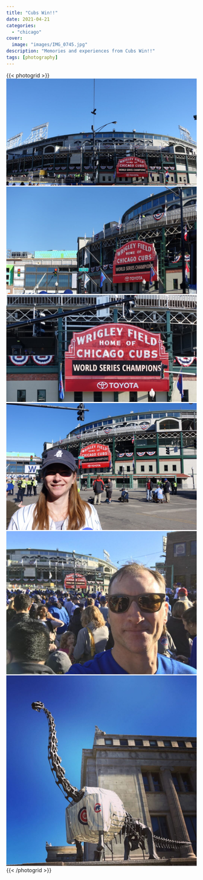 ```yaml
---
title: "Cubs Win!!"
date: 2021-04-21
categories:
  - "chicago"
cover:
  image: "images/IMG_0745.jpg"
description: "Memories and experiences from Cubs Win!!"
tags: [photography]
---
```


{{< photogrid >}}
![](images/DSC02621-1024x576.jpg)
![](images/5862E787-3986-47C6-87DF-68078AA3FDCB-1024x576.jpg)
![](images/DSC02623-1024x576.jpg)
![](images/C41DFFE4-EBBF-4308-A973-543527B5CC11-1024x682.jpg)
![](images/7D8254BA-49CE-4AA7-A92B-63BFF2D4B80D-1024x770.jpg)
![](images/IMG_0745-1024x1024.jpg)
{{< /photogrid >}}
